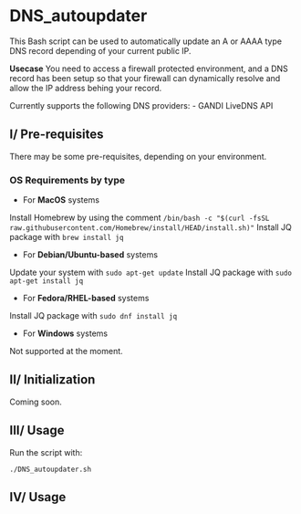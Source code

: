 # DNS_autoupdater

This Bash script can be used to automatically update an A or AAAA type DNS record depending of your current public IP.

**Usecase** You need to access a firewall protected environment, and a DNS record has been setup so that your firewall can dynamically resolve and allow the IP address behing your record.

Currently supports the following DNS providers:
    - GANDI LiveDNS API

## I/ Pre-requisites

There may be some pre-requisites, depending on your environment.

### OS Requirements by type

- For **MacOS** systems

Install Homebrew by using the comment `/bin/bash -c "$(curl -fsSL raw.githubusercontent.com/Homebrew/install/HEAD/install.sh)"`
Install JQ package with `brew install jq`

- For **Debian/Ubuntu-based** systems

Update your system with `sudo apt-get update`
Install JQ package with `sudo apt-get install jq`

- For **Fedora/RHEL-based** systems

Install JQ package with `sudo dnf install jq`

- For **Windows** systems

Not supported at the moment.

## II/ Initialization

Coming soon.

## III/ Usage

Run the script with:

`./DNS_autoupdater.sh`

## IV/ Usage